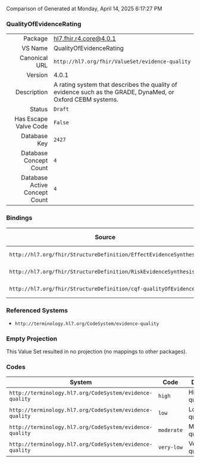 Comparison of 
Generated at Monday, April 14, 2025 6:17:27 PM

### QualityOfEvidenceRating

|      |     |
| ---: | --- |
| Package | hl7.fhir.r4.core@4.0.1 |
| VS Name | QualityOfEvidenceRating |
| Canonical URL | `http://hl7.org/fhir/ValueSet/evidence-quality` |
| Version | 4.0.1 |
| Description | A rating system that describes the quality of evidence such as the GRADE, DynaMed, or Oxford CEBM systems. |
| Status | `Draft` |
| Has Escape Valve Code | `False` |
| Database Key | `2427` |
| Database Concept Count | `4` |
| Database Active Concept Count | `4` |
### Bindings

| Source | Element | Binding | Strength | Element Short |
| ------ | ------- | ------- | -------- | ------------- |
| `http://hl7.org/fhir/StructureDefinition/EffectEvidenceSynthesis` | `EffectEvidenceSynthesis.certainty.rating` | `http://hl7.org/fhir/ValueSet/evidence-quality` | `Extensible` | Certainty rating |
| `http://hl7.org/fhir/StructureDefinition/RiskEvidenceSynthesis` | `RiskEvidenceSynthesis.certainty.rating` | `http://hl7.org/fhir/ValueSet/evidence-quality` | `Extensible` | Certainty rating |
| `http://hl7.org/fhir/StructureDefinition/cqf-qualityOfEvidence` | `Extension.value[x]` | `http://hl7.org/fhir/ValueSet/evidence-quality` | `Example` | Value of extension |

### Referenced Systems

* `http://terminology.hl7.org/CodeSystem/evidence-quality`
### Empty Projection

This Value Set resulted in no projection (no mappings to other packages).

### Codes

| System | Code | Display |
| ------ | ---- | ------- |
| `http://terminology.hl7.org/CodeSystem/evidence-quality` | `high` | High quality |
| `http://terminology.hl7.org/CodeSystem/evidence-quality` | `low` | Low quality |
| `http://terminology.hl7.org/CodeSystem/evidence-quality` | `moderate` | Moderate quality |
| `http://terminology.hl7.org/CodeSystem/evidence-quality` | `very-low` | Very low quality |
